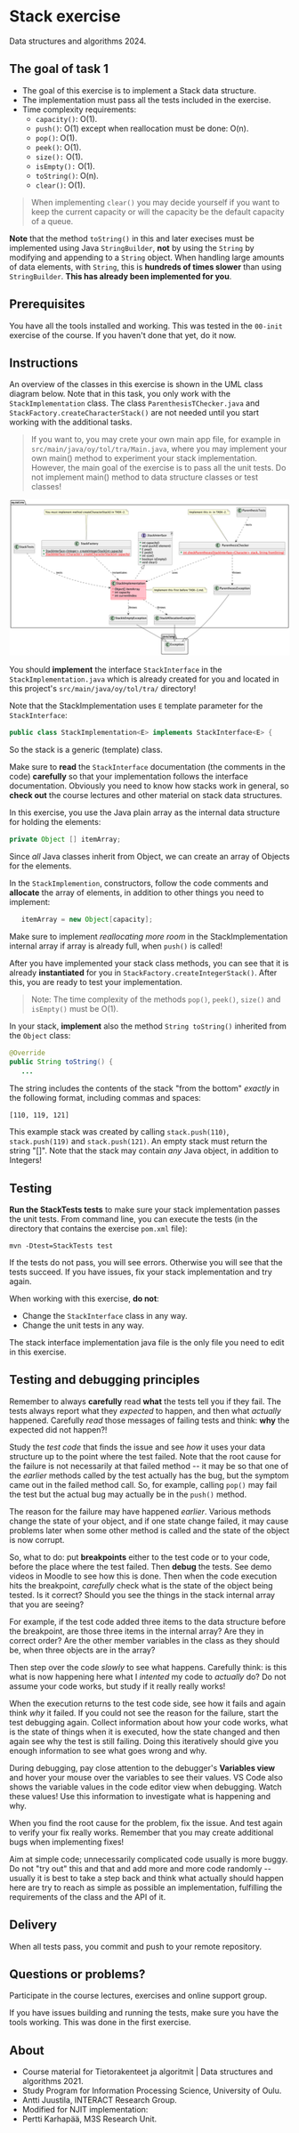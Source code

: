 # Stack exercise

Data structures and algorithms 2024.

## The goal of task 1

* The goal of this exercise is to implement a Stack data structure.
* The implementation must pass all the tests included in the exercise.
* Time complexity requirements:
  * `capacity()`: O(1).
  * `push()`: O(1) except when reallocation must be done: O(n).
  * `pop()`: O(1).
  * `peek()`: O(1).
  * `size():` O(1).
  * `isEmpty():` O(1).
  * `toString()`: O(n).
  * `clear()`: O(1).

> When implementing `clear()` you may decide yourself if you want to keep the current capacity or will the capacity be the default capacity of a queue.

**Note** that the method `toString()` in this and later execises must be implemented using Java `StringBuilder`, **not**  by using the `String` by modifying and appending to a `String` object. When handling large amounts of data elements, with `String`, this is **hundreds of times slower** than using `StringBuilder`. **This has already been implemented for you**.

## Prerequisites

You have all the tools installed and working. This was tested in the `00-init` exercise of the course. If you haven't done that yet, do it now.

## Instructions

An overview of the classes in this exercise is shown in the UML class diagram below. Note that in this task, you only work with the `StackImplementation` class. The class `ParenthesisTChecker.java` and `StackFactory.createCharacterStack()` are not needed until you start working with the additional tasks.

> If you want to, you may crete your own main app file, for example in `src/main/java/oy/tol/tra/Main.java`, where you may implement your own main() method to experiment your stack implementation. However, the main goal of the exercise is to pass all the unit tests. Do not implement main() method to data structure classes or test classes!

![UML class diagram](classes.png)

You should **implement** the interface `StackInterface` in the `StackImplementation.java` which is already created for you and located in this project's `src/main/java/oy/tol/tra/` directory!

Note that the StackImplementation uses `E` template parameter for the `StackInterface`:

```Java
public class StackImplementation<E> implements StackInterface<E> {
```
So the stack is a generic (template) class.

Make sure to **read** the `StackInterface` documentation (the comments in the code) **carefully** so that your implementation follows the interface documentation. Obviously you need to know how stacks work in general, so **check out** the course lectures and other material on stack data structures.

In this exercise, you use the Java plain array as the internal data structure for holding the elements:

```Java
private Object [] itemArray;
```

Since *all* Java classes inherit from Object, we can create an array of Objects for the elements.

In the `StackImplemention`, constructors, follow the code comments and **allocate** the array of elements, in addition to other things you need to implement:

```Java
   itemArray = new Object[capacity];
```

Make sure to implement *reallocating more room* in the StackImplementation internal array if array is already full, when `push()` is called!

After you have implemented your stack class methods, you can see that it is already **instantiated** for you in `StackFactory.createIntegerStack()`. After this, you are ready to test your implementation.

> Note: The time complexity of the methods `pop()`, `peek()`, `size()` and `isEmpty()` must be O(1).

In your stack, **implement** also the method `String toString()` inherited from the  `Object` class:

```Java
@Override
public String toString() {
   ...
```
The string includes the contents of the stack "from the bottom" *exactly* in the following format, including commas and spaces:

```text
[110, 119, 121]
```

This example stack was created by calling `stack.push(110)`, `stack.push(119)` and `stack.push(121)`. An empty stack must return the string "[]". Note that the stack may contain *any* Java object, in addition to Integers!


## Testing 

**Run the StackTests tests** to make sure your stack implementation passes the unit tests. From command line, you can execute the tests (in the directory that contains the exercise `pom.xml` file):

```
mvn -Dtest=StackTests test
```

If the tests do not pass, you will see errors. Otherwise you will see that the tests succeed. If you have issues, fix your stack implementation and try again.

When working with this exercise, **do not**:

* Change the `StackInterface` class in any way.
* Change the unit tests in any way.

The stack interface implementation java file is the only file you need to edit in this exercise.

## Testing and debugging principles

Remember to always **carefully** read **what** the tests tell you if they fail. The tests always report what they *expected* to happen, and then what *actually* happened. Carefully *read* those messages of failing tests and think: **why** the expected did not happen?!

Study the *test code* that finds the issue and see *how* it uses your data structure up to the point where the test failed. Note that the root cause for the failure is not necessarily at that failed method -- it may be so that one of the *earlier* methods called by the test actually has the bug, but the symptom came out in the failed method call. So, for example, calling `pop()` may fail the test but the actual bug may actually be in the `push()` method. 

The reason for the failure may have happened *earlier*. Various methods change the state of your object, and if one state change failed, it may cause problems later when some other method is called and the state of the object is now corrupt.

So, what to do: put **breakpoints** either to the test code or to your code, before the place where the test failed. Then **debug** the tests. See demo videos in Moodle to see how this is done. Then when the code execution hits the breakpoint, *carefully* check what is the state of the object being tested. Is it correct? Should you see the things in the stack internal array that you are seeing? 

For example, if the test code added three items to the data structure before the breakpoint, are those three items in the internal array? Are they in correct order? Are the other member variables in the class as they should be, when three objects are in the array?

Then step over the code *slowly* to see what happens. Carefully think: is this what is now happening here what I *intented* my code to *actually* do? Do not assume your code works, but study if it really really works!

When the execution returns to the test code side, see how it fails and again think *why* it failed. If you could not see the reason for the failure, start the test debugging again. Collect information about how your code works, what is the state of things when it is executed, how the state changed and then again see why the test is still failing. Doing this iteratively should give you enough information to see what goes wrong and why.

During debugging, pay close attention to the debugger's **Variables view** and hover your mouse over the variables to see their values. VS Code also shows the variable values in the code editor view when debugging. Watch these values! Use this information to investigate what is happening and why.

When you find the root cause for the problem, fix the issue. And test again to verify your fix really works. Remember that you may create additional bugs when implementing fixes! 

Aim at simple code; unnecessarily complicated code usually is more buggy. Do not "try out" this and that and add more and more code randomly -- usually it is best to take a step back and think what actually should happen here are try to reach as simple as possible an implementation, fulfilling the requirements of the class and the API of it. 

## Delivery

When all tests pass, you commit and push to your remote repository.

## Questions or problems?

Participate in the course lectures, exercises and online support group.

If you have issues building and running the tests, make sure you have the tools working. This was done in the first exercise.

## About

* Course material for Tietorakenteet ja algoritmit | Data structures and algorithms 2021.
* Study Program for Information Processing Science, University of Oulu.
* Antti Juustila, INTERACT Research Group.
* Modified for NJIT implementation:
* Pertti Karhapää, M3S Research Unit.
